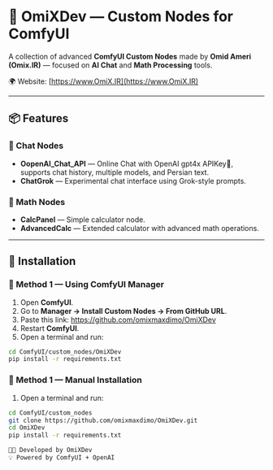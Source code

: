 # 👾 OmiXDev — Custom Nodes for ComfyUI

A collection of advanced **ComfyUI Custom Nodes** made by **Omid Ameri (Omix.IR)** — focused on **AI Chat** and **Math Processing** tools.

🌍 Website: [https://www.OmiX.IR](https://www.OmiX.IR)

---

## 📦 Features

### 💬 Chat Nodes
- **OopenAI_Chat_API** — Online Chat with OpenAI gpt4x APIKey🔑, supports chat history, multiple models, and Persian text.
- **ChatGrok** — Experimental chat interface using Grok-style prompts.

### 🧮 Math Nodes
- **CalcPanel** — Simple calculator node.
- **AdvancedCalc** — Extended calculator with advanced math operations.

---

## 🧰 Installation

### 🔹 Method 1 — Using ComfyUI Manager
1. Open **ComfyUI**.
2. Go to **Manager → Install Custom Nodes → From GitHub URL**.
3. Paste this link:
   https://github.com/omixmaxdimo/OmiXDev
4. Restart **ComfyUI**.
5. Open a terminal and run:
```bash
cd ComfyUI/custom_nodes/OmiXDev
pip install -r requirements.txt
```
### 🔹 Method 1 — Manual Installation
1. Open a terminal and run:
```bash
cd ComfyUI/custom_nodes
git clone https://github.com/omixmaxdimo/OmiXDev.git
cd OmiXDev
pip install -r requirements.txt

🧑‍💻 Developed by OmiXDev
💡 Powered by ComfyUI + OpenAI
